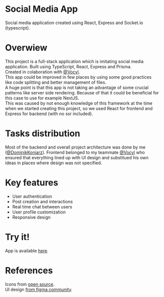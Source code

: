 # Social Media App

Social media application created using React, Express and Socket.io (typescript).

# Overwiew

This project is a full-stack application which is imitating social media application. Built using TypeScript, React, Express and Prisma.<br/>
Created in colaboration with [@Vocyl](https://github.com/Vocyl).<br/>
This app could be improved in few places by using some good practices like code splitting and better management of files.<br/>
A huge point is that this app is not taking an advantage of some crucial patterns like server side rendering. Because of that it could be beneficial for this case to use for example NextJS.<br/>
This was caused by not enough knowledge of this framework at the time when we started creating this project, so we used React for frontend and Express for backend (with no ssr included).

# Tasks distribution

Most of the backend and overall project architecture was done by me ([@DominikKoniarz](https://github.com/DominikKoniarz)).
Frontend belonged to my teammate [@Vocyl](https://github.com/Vocyl) who ensured that everything lined up with UI design and substitued his own ideas in places where design was not specified.

# Key features

- User authentication
- Post creation and interactions
- Real time chat between users
- User profile customization
- Responsive design

# Try it!

App is available [here](https://socialmediaapp.dominikkoniarz.pl/).

# References

Icons from [open source](https://fontawesome.com/).<br/>
UI design [from figma community](<https://www.figma.com/file/3azg8Tx7DEjWJQCUcRZ83C/Social-Media-Website-(Community)?type=design&node-id=115-253&mode=design&t=DyuMKnLBRclhVpK3-0>).
